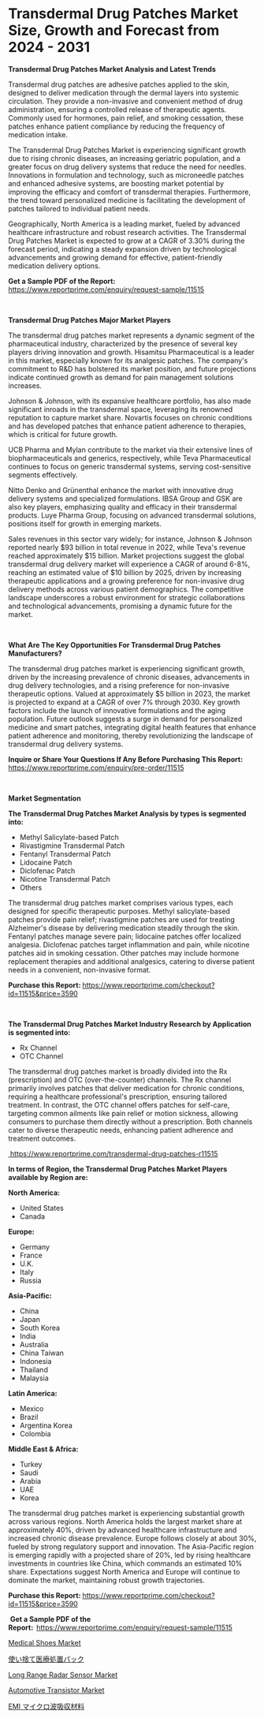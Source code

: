 <p><h1>Transdermal Drug Patches Market Size, Growth and Forecast from 2024 - 2031</h1></p><p><strong>Transdermal Drug Patches Market Analysis and Latest Trends</strong></p>
<p><p>Transdermal drug patches are adhesive patches applied to the skin, designed to deliver medication through the dermal layers into systemic circulation. They provide a non-invasive and convenient method of drug administration, ensuring a controlled release of therapeutic agents. Commonly used for hormones, pain relief, and smoking cessation, these patches enhance patient compliance by reducing the frequency of medication intake.</p><p>The Transdermal Drug Patches Market is experiencing significant growth due to rising chronic diseases, an increasing geriatric population, and a greater focus on drug delivery systems that reduce the need for needles. Innovations in formulation and technology, such as microneedle patches and enhanced adhesive systems, are boosting market potential by improving the efficacy and comfort of transdermal therapies. Furthermore, the trend toward personalized medicine is facilitating the development of patches tailored to individual patient needs.</p><p>Geographically, North America is a leading market, fueled by advanced healthcare infrastructure and robust research activities. The Transdermal Drug Patches Market is expected to grow at a CAGR of 3.30% during the forecast period, indicating a steady expansion driven by technological advancements and growing demand for effective, patient-friendly medication delivery options.</p></p>
<p><strong>Get a Sample PDF of the Report:&nbsp;</strong> <a href="https://www.reportprime.com/enquiry/request-sample/11515">https://www.reportprime.com/enquiry/request-sample/11515</a></p>
<p>&nbsp;</p>
<p><strong>Transdermal Drug Patches Major Market Players</strong></p>
<p><p>The transdermal drug patches market represents a dynamic segment of the pharmaceutical industry, characterized by the presence of several key players driving innovation and growth. Hisamitsu Pharmaceutical is a leader in this market, especially known for its analgesic patches. The company's commitment to R&D has bolstered its market position, and future projections indicate continued growth as demand for pain management solutions increases.</p><p>Johnson & Johnson, with its expansive healthcare portfolio, has also made significant inroads in the transdermal space, leveraging its renowned reputation to capture market share. Novartis focuses on chronic conditions and has developed patches that enhance patient adherence to therapies, which is critical for future growth. </p><p>UCB Pharma and Mylan contribute to the market via their extensive lines of biopharmaceuticals and generics, respectively, while Teva Pharmaceutical continues to focus on generic transdermal systems, serving cost-sensitive segments effectively.</p><p>Nitto Denko and Grünenthal enhance the market with innovative drug delivery systems and specialized formulations. IBSA Group and GSK are also key players, emphasizing quality and efficacy in their transdermal products. Luye Pharma Group, focusing on advanced transdermal solutions, positions itself for growth in emerging markets.</p><p>Sales revenues in this sector vary widely; for instance, Johnson & Johnson reported nearly $93 billion in total revenue in 2022, while Teva's revenue reached approximately $15 billion. Market projections suggest the global transdermal drug delivery market will experience a CAGR of around 6-8%, reaching an estimated value of $10 billion by 2025, driven by increasing therapeutic applications and a growing preference for non-invasive drug delivery methods across various patient demographics. The competitive landscape underscores a robust environment for strategic collaborations and technological advancements, promising a dynamic future for the market.</p></p>
<p>&nbsp;</p>
<p><strong>What Are The Key Opportunities For Transdermal Drug Patches Manufacturers?</strong></p>
<p><p>The transdermal drug patches market is experiencing significant growth, driven by the increasing prevalence of chronic diseases, advancements in drug delivery technologies, and a rising preference for non-invasive therapeutic options. Valued at approximately $5 billion in 2023, the market is projected to expand at a CAGR of over 7% through 2030. Key growth factors include the launch of innovative formulations and the aging population. Future outlook suggests a surge in demand for personalized medicine and smart patches, integrating digital health features that enhance patient adherence and monitoring, thereby revolutionizing the landscape of transdermal drug delivery systems.</p></p>
<p><strong>Inquire or Share Your Questions If Any Before Purchasing This Report:</strong> <a href="https://www.reportprime.com/enquiry/pre-order/11515">https://www.reportprime.com/enquiry/pre-order/11515</a></p>
<p>&nbsp;</p>
<p><strong>Market Segmentation</strong></p>
<p><strong>The Transdermal Drug Patches Market Analysis by types is segmented into:</strong></p>
<p><ul><li>Methyl Salicylate-based Patch</li><li>Rivastigmine Transdermal Patch</li><li>Fentanyl Transdermal Patch</li><li>Lidocaine Patch</li><li>Diclofenac Patch</li><li>Nicotine Transdermal Patch</li><li>Others</li></ul></p>
<p><p>The transdermal drug patches market comprises various types, each designed for specific therapeutic purposes. Methyl salicylate-based patches provide pain relief; rivastigmine patches are used for treating Alzheimer's disease by delivering medication steadily through the skin. Fentanyl patches manage severe pain; lidocaine patches offer localized analgesia. Diclofenac patches target inflammation and pain, while nicotine patches aid in smoking cessation. Other patches may include hormone replacement therapies and additional analgesics, catering to diverse patient needs in a convenient, non-invasive format.</p></p>
<p><strong>Purchase this Report:&nbsp;</strong><a href="https://www.reportprime.com/checkout?id=11515&price=3590">https://www.reportprime.com/checkout?id=11515&price=3590</a></p>
<p>&nbsp;</p>
<p><strong>The Transdermal Drug Patches Market Industry Research by Application is segmented into:</strong></p>
<p><ul><li>Rx Channel</li><li>OTC Channel</li></ul></p>
<p><p>The transdermal drug patches market is broadly divided into the Rx (prescription) and OTC (over-the-counter) channels. The Rx channel primarily involves patches that deliver medication for chronic conditions, requiring a healthcare professional's prescription, ensuring tailored treatment. In contrast, the OTC channel offers patches for self-care, targeting common ailments like pain relief or motion sickness, allowing consumers to purchase them directly without a prescription. Both channels cater to diverse therapeutic needs, enhancing patient adherence and treatment outcomes.</p></p>
<p><a href="https://www.reportprime.com/transdermal-drug-patches-r11515">&nbsp;https://www.reportprime.com/transdermal-drug-patches-r11515</a></p>
<p><strong>In terms of Region, the Transdermal Drug Patches Market Players available by Region are:</strong></p>
<p>
    <p> <strong> North America: </strong>
        <ul>
            <li>United States</li>
            <li>Canada</li>
        </ul>
        </p> 
    <p> <strong> Europe: </strong>
        <ul>
            <li>Germany</li>
            <li>France</li>
            <li>U.K.</li>
            <li>Italy</li>
            <li>Russia</li>
        </ul>
        </p> 
    <p> <strong> Asia-Pacific: </strong>
        <ul>
            <li>China</li>
            <li>Japan</li>
            <li>South Korea</li>
            <li>India</li>
            <li>Australia</li>
            <li>China Taiwan</li>
            <li>Indonesia</li>
            <li>Thailand</li>
            <li>Malaysia</li>
        </ul>
        </p> 
    <p> <strong> Latin America: </strong>
        <ul>
            <li>Mexico</li>
            <li>Brazil</li>
            <li>Argentina Korea</li>
            <li>Colombia</li>
        </ul>
        </p> 
    <p> <strong> Middle East & Africa: </strong>
        <ul>
            <li>Turkey</li>
            <li>Saudi</li>
            <li>Arabia</li>
            <li>UAE</li>
            <li>Korea</li>
        </ul>
    </p>
    </p>
<p><p>The transdermal drug patches market is experiencing substantial growth across various regions. North America holds the largest market share at approximately 40%, driven by advanced healthcare infrastructure and increased chronic disease prevalence. Europe follows closely at about 30%, fueled by strong regulatory support and innovation. The Asia-Pacific region is emerging rapidly with a projected share of 20%, led by rising healthcare investments in countries like China, which commands an estimated 10% share. Expectations suggest North America and Europe will continue to dominate the market, maintaining robust growth trajectories.</p></p>
<p><strong>Purchase this Report: </strong><a href="https://www.reportprime.com/checkout?id=11515&price=3590">https://www.reportprime.com/checkout?id=11515&price=3590</a></p>
<p>&nbsp;<strong>Get a Sample PDF of the Report:&nbsp;&nbsp;</strong><a href="https://www.reportprime.com/enquiry/request-sample/11515">https://www.reportprime.com/enquiry/request-sample/11515</a></p>
<p><strong></strong></p>
<p><p><a href="https://www.linkedin.com/pulse/insights-medical-shoes-market-share-competitive-landscape-period-nmr3f?trackingId=Zj334W17S9SUv2Sy%2FFw%2B2Q%3D%3D">Medical Shoes Market</a></p><p><a href="https://medium.com/@maudabbott7/disposable-medical-procedure-packs-market-%E3%81%AF-%E3%82%B3%E3%82%B9%E3%83%88%E7%AE%A1%E7%90%86%E3%81%A8%E5%8A%B9%E7%8E%87%E5%90%91%E4%B8%8A%E3%82%92%E5%84%AA%E5%85%88%E3%81%97%E3%81%BE%E3%81%99-%E3%81%95%E3%82%89%E3%81%AB-%E5%A0%B1%E5%91%8A%E6%9B%B8%E3%81%AF%E5%B8%82%E5%A0%B4%E3%81%AE%E9%9C%80%E8%A6%81%E9%9D%A2%E3%81%A8%E4%BE%9B%E7%B5%A6%E9%9D%A2%E3%81%AE%E4%B8%A1%E6%96%B9%E3%82%92%E3%82%AB%E3%83%90%E3%83%BC%E3%81%97%E3%81%A6%E3%81%84%E3%81%BE%E3%81%99-de14ad38743f">使い捨て医療処置パック</a></p><p><a href="https://issuu.com/reportprime-2/docs/long-range-radar-sensor-market-size_0b114f396c986f">Long Range Radar Sensor Market</a></p><p><a href="https://medium.com/@ornellwebster/the-automotive-transistor-market-prioritizes-cost-control-and-efficiency-enhancement-e23cbfd3cf32">Automotive Transistor Market</a></p><p><a href="https://medium.com/@maudabbott7/emi%E3%83%9E%E3%82%A4%E3%82%AF%E3%83%AD%E6%B3%A2%E5%90%B8%E5%8F%8E%E6%9D%90%E6%96%99%E5%B8%82%E5%A0%B4-%E3%82%B0%E3%83%AD%E3%83%BC%E3%83%90%E3%83%AB%E3%81%8A%E3%82%88%E3%81%B3%E5%9C%B0%E5%9F%9F%E5%88%86%E6%9E%90-%E3%82%A8%E3%83%B3%E3%83%89%E3%83%A6%E3%83%BC%E3%82%B6%E3%83%BC-%E8%A3%BD%E5%93%81-%E3%81%8A%E3%82%88%E3%81%B3%E5%9C%B0%E5%9F%9F%E3%81%AB%E7%84%A6%E7%82%B9%E3%82%92%E5%BD%93%E3%81%A6%E3%81%9F%E5%88%86%E6%9E%90%E3%81%A8%E4%BA%88%E6%B8%AC-2024%E5%B9%B4-2031%E5%B9%B4-8aeea7a5de4f">EMI マイクロ波吸収材料</a></p></p>